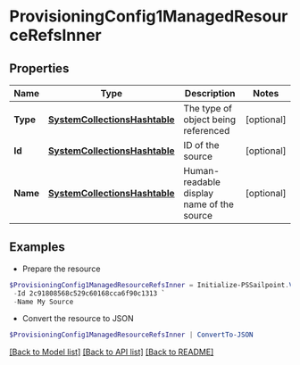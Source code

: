# ProvisioningConfig1ManagedResourceRefsInner
## Properties

Name | Type | Description | Notes
------------ | ------------- | ------------- | -------------
**Type** | [**SystemCollectionsHashtable**](.md) | The type of object being referenced | [optional] 
**Id** | [**SystemCollectionsHashtable**](.md) | ID of the source | [optional] 
**Name** | [**SystemCollectionsHashtable**](.md) | Human-readable display name of the source | [optional] 

## Examples

- Prepare the resource
```powershell
$ProvisioningConfig1ManagedResourceRefsInner = Initialize-PSSailpoint.V2024ProvisioningConfig1ManagedResourceRefsInner  -Type SOURCE `
 -Id 2c91808568c529c60168cca6f90c1313 `
 -Name My Source
```

- Convert the resource to JSON
```powershell
$ProvisioningConfig1ManagedResourceRefsInner | ConvertTo-JSON
```

[[Back to Model list]](../README.md#documentation-for-models) [[Back to API list]](../README.md#documentation-for-api-endpoints) [[Back to README]](../README.md)

